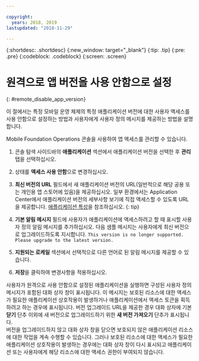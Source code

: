 ```yaml
---

copyright:
  years: 2018, 2019
lastupdated: "2018-11-29"

---
```


{:shortdesc: .shortdesc}
{:new_window: target="_blank"}
{:tip: .tip}
{:pre: .pre}
{:codeblock: .codeblock}
{:screen: .screen}

# 원격으로 앱 버전을 사용 안함으로 설정
{: #remote_disable_app_version}

이 절에서는 특정 모바일 운영 체제의 특정 애플리케이션 버전에 대한 사용자 액세스를 사용 안함으로 설정하는 방법과 사용자에게 사용자 정의 메시지를 제공하는 방법을 설명합니다.

Mobile Foundation Operations 콘솔을 사용하여 앱 액세스를 관리할 수 있습니다.

1. 콘솔 탐색 사이드바의 **애플리케이션** 섹션에서 애플리케이션 버전을 선택한 후 **관리** 탭을 선택하십시오.
2. 상태를 **액세스 사용 안함**으로 변경하십시오.
3. **최신 버전의 URL** 필드에서 새 애플리케이션 버전의 URL(일반적으로 해당 공용 또는 개인용 앱 스토어에 있음)을 제공하십시오. 
   일부 환경에서는 Application Center에서 애플리케이션 버전의 세부사항 보기에 직접 액세스할 수 있도록 URL을 제공합니다. [애플리케이션 특성](https://mobilefirstplatform.ibmcloud.com/tutorials/en/foundation/8.0/appcenter/appcenter-console/#application-properties)을 참조하십시오.
   {: tip}

4. **기본 알림 메시지** 필드에 사용자가 애플리케이션에 액세스하려고 할 때 표시할 사용자 정의 알림 메시지를 추가하십시오. 다음 샘플 메시지는 사용자에게 최신 버전으로 업그레이드하도록 지시합니다.
   `This version is no longer supported. Please upgrade to the latest version.`
5. **지원되는 로케일** 섹션에서 선택적으로 다른 언어로 된 알림 메시지를 제공할 수 있습니다.
6. **저장**을 클릭하여 변경사항을 적용하십시오.

사용자가 원격으로 사용 안함으로 설정된 애플리케이션을 실행하면 구성된 사용자 정의 메시지가 포함된 대화 상자 창이 표시됩니다. 이 메시지는 보호된 리소스에 대한 액세스가 필요한 애플리케이션 상호작용이 발생하거나 애플리케이션에서 액세스 토큰을 획득하려고 하는 경우에 표시됩니다. 버전 업그레이드 URL을 제공한 경우 대화 상자에 기본 **닫기** 단추 이외에 새 버전으로 업그레이드하기 위한 **새 버전 가져오기** 단추가 표시됩니다. <br/>
버전을 업그레이드하지 않고 대화 상자 창을 닫으면 보호되지 않은 애플리케이션 리소스에 대한 작업을 계속 수행할 수 있습니다. 그러나 보호된 리소스에 대한 액세스가 필요한 애플리케이션 상호작용이 발생하는 경우에는 대화 상자 창이 다시 표시되고 애플리케이션 또는 사용자에게 해당 리소스에 대한 액세스 권한이 부여되지 않습니다.


